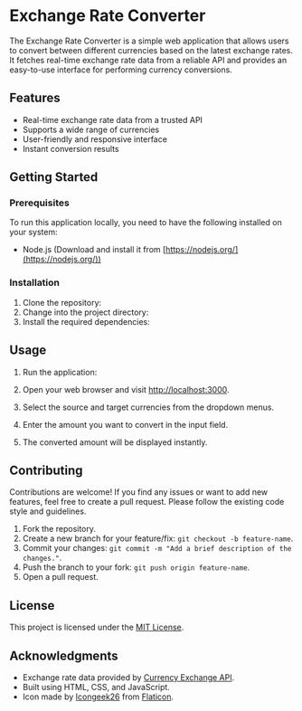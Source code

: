 # Exchange Rate Converter

The Exchange Rate Converter is a simple web application that allows users to convert between different currencies based on the latest exchange rates. It fetches real-time exchange rate data from a reliable API and provides an easy-to-use interface for performing currency conversions.

## Features

- Real-time exchange rate data from a trusted API
- Supports a wide range of currencies
- User-friendly and responsive interface
- Instant conversion results


## Getting Started

### Prerequisites

To run this application locally, you need to have the following installed on your system:

- Node.js (Download and install it from [https://nodejs.org/](https://nodejs.org/))

### Installation

1. Clone the repository:
2. Change into the project directory:
3. Install the required dependencies:
## Usage

1. Run the application:


2. Open your web browser and visit [http://localhost:3000](http://localhost:3000).

3. Select the source and target currencies from the dropdown menus.

4. Enter the amount you want to convert in the input field.

5. The converted amount will be displayed instantly.

## Contributing

Contributions are welcome! If you find any issues or want to add new features, feel free to create a pull request. Please follow the existing code style and guidelines.

1. Fork the repository.
2. Create a new branch for your feature/fix: `git checkout -b feature-name`.
3. Commit your changes: `git commit -m "Add a brief description of the changes."`.
4. Push the branch to your fork: `git push origin feature-name`.
5. Open a pull request.

## License

This project is licensed under the [MIT License](LICENSE).

## Acknowledgments

- Exchange rate data provided by [Currency Exchange API](https://exchangeratesapi.io/).
- Built using HTML, CSS, and JavaScript.
- Icon made by [Icongeek26](https://www.flaticon.com/authors/icongeek26) from [Flaticon](https://www.flaticon.com/).







